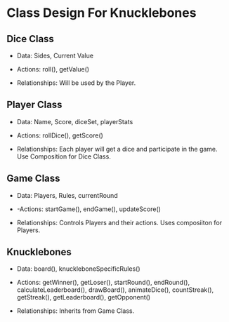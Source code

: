 # Class Design For Knucklebones

## Dice Class
  - Data: Sides, Current Value
    
  - Actions: roll(), getValue()
    
  - Relationships: Will be used by the Player.

## Player Class
  - Data: Name, Score, diceSet, playerStats
    
  - Actions: rollDice(), getScore()
    
  - Relationships: Each player will get a dice and participate in the game. Use Composition for Dice Class.

## Game Class
  - Data: Players, Rules, currentRound
    
  - -Actions: startGame(), endGame(), updateScore()
    
  - Relationships: Controls Players and their actions. Uses composiiton for Players.

## Knucklebones
  - Data: board(), knuckleboneSpecificRules()
    
  - Actions: getWinner(), getLoser(), startRound(), endRound(), calculateLeaderboard(), drawBoard(), animateDice(), countStreak(), getStreak(), getLeaderboard(), getOpponent()
    
  - Relationships: Inherits from Game Class.

